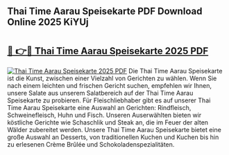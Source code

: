 ## Thai Time Aarau Speisekarte PDF Download Online 2025 KiYUj

# <h2><a href="http://gc5oubb.nevu.top/?p=Thai+Time+Aarau+Speisekarte">🔗 👉🔴 Thai Time Aarau Speisekarte 2025 PDF</a></h2>

[![Thai Time Aarau Speisekarte 2025 PDF](https://i.imgur.com/dBaPXMq.png)](http://gc5oubb.nevu.top/?p=Thai+Time+Aarau+Speisekarte)
Die Thai Time Aarau Speisekarte ist die Kunst, zwischen einer Vielzahl von Gerichten zu wählen. Wenn Sie nach einem leichten und frischen Gericht suchen, empfehlen wir Ihnen, unsere Salate aus unserem Salatbereich auf der Thai Time Aarau Speisekarte zu probieren. Für Fleischliebhaber gibt es auf unserer Thai Time Aarau Speisekarte eine Auswahl an Gerichten: Rindfleisch, Schweinefleisch, Huhn und Fisch. Unseren Auserwählten bieten wir köstliche Gerichte wie Schaschlik und Steak an, die im Feuer der alten Wälder zubereitet werden. Unsere Thai Time Aarau Speisekarte bietet eine große Auswahl an Desserts, von traditionellen Kuchen und Kuchen bis hin zu erlesenen Crème Brûlée und Schokoladenspezialitäten.
